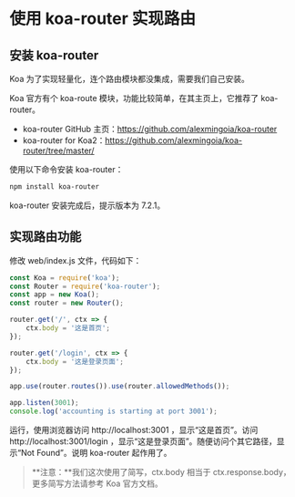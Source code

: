 # 使用 koa-router 实现路由

## 安装 koa-router

Koa 为了实现轻量化，连个路由模块都没集成，需要我们自己安装。

Koa 官方有个 koa-route 模块，功能比较简单，在其主页上，它推荐了 koa-router。

* koa-router GitHub 主页：https://github.com/alexmingoia/koa-router
* koa-router for Koa2：https://github.com/alexmingoia/koa-router/tree/master/

使用以下命令安装 koa-router：

```bash
npm install koa-router
```

koa-router 安装完成后，提示版本为 7.2.1。

## 实现路由功能

修改 web/index.js 文件，代码如下：

```javascript
const Koa = require('koa');
const Router = require('koa-router');
const app = new Koa();
const router = new Router();

router.get('/', ctx => {
	ctx.body = '这是首页';
});

router.get('/login', ctx => {
	ctx.body = '这是登录页面';
});

app.use(router.routes()).use(router.allowedMethods());

app.listen(3001);
console.log('accounting is starting at port 3001');
```

运行，使用浏览器访问 http://localhost:3001 ，显示“这是首页”。访问 http://localhost:3001/login ，显示“这是登录页面”。随便访问个其它路径，显示“Not Found”。说明 koa-router 起作用了。

> **注意：**我们这次使用了简写，ctx.body 相当于 ctx.response.body，更多简写方法请参考 Koa 官方文档。